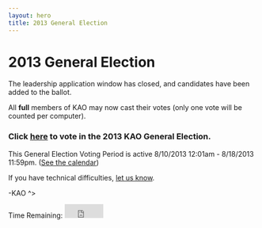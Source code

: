 ```yaml
---
layout: hero
title: 2013 General Election
---
```

# 2013 General Election

The leadership application window has closed, and candidates have been added to the ballot.

All __full__ members of KAO may now cast their votes (only one vote will be counted per computer).

### **Click <a href="#" rel="nofollow" onClick="window.open('http://www.smartsurvey.co.uk/s/87491STPSA', '','toolbar=0,location=0,directories=0,status=0,menubar=0,scrollbars=1,resizable=1,width=800,height=495');return false" >here</a> to vote in the 2013 KAO General Election.**

This General Election Voting Period is active 8/10/2013 12:01am - 8/18/2013 11:59pm. ([See the calendar](www.kentstateatc.org/calendar))

If you have technical difficulties, [let us know](mailto:desk@kentstateatc.org).

-KAO ^>

Time Remaining: <iframe src="http://free.timeanddate.com/countdown/i3r7prxg/n12/cf12/cm0/cu4/ct2/cs1/ca0/co0/cr1/ss0/cac000/cpc000/pcfff/tc66c/fs100/szw256/szh108/iso2013-08-19T00:00:00" frameborder="0" width="78" height="28"></iframe>
